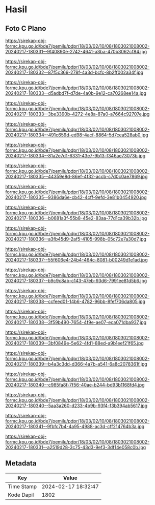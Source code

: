 # Hasil

## Foto C Plano

https://sirekap-obj-formc.kpu.go.id/bde7/pemilu/pdpr/18/03/02/10/08/1803021008002-20240217-180331--9f40890e-2742-4641-a3ba-470b3062cf84.jpg

https://sirekap-obj-formc.kpu.go.id/bde7/pemilu/pdpr/18/03/02/10/08/1803021008002-20240217-180332--87f5c369-278f-4a3d-bcfc-8b2ff002a34f.jpg

https://sirekap-obj-formc.kpu.go.id/bde7/pemilu/pdpr/18/03/02/10/08/1803021008002-20240217-180333--d5adbd7f-d7de-4a0b-9e12-ca70268ee14a.jpg

https://sirekap-obj-formc.kpu.go.id/bde7/pemilu/pdpr/18/03/02/10/08/1803021008002-20240217-180333--3be3390b-4272-4e8a-87a0-a7664c92707e.jpg

https://sirekap-obj-formc.kpu.go.id/bde7/pemilu/pdpr/18/03/02/10/08/1803021008002-20240217-180334--491c659d-ed98-4acf-8864-5d7cea528ab0.jpg

https://sirekap-obj-formc.kpu.go.id/bde7/pemilu/pdpr/18/03/02/10/08/1803021008002-20240217-180334--81a2e7d1-6331-43e7-9b13-f346ae73073b.jpg

https://sirekap-obj-formc.kpu.go.id/bde7/pemilu/pdpr/18/03/02/10/08/1803021008002-20240217-180335--44359e8d-86ef-4f32-accb-c7d0c0ae7869.jpg

https://sirekap-obj-formc.kpu.go.id/bde7/pemilu/pdpr/18/03/02/10/08/1803021008002-20240217-180335--9386da6e-cb42-4cff-9efd-3e81b0454920.jpg

https://sirekap-obj-formc.kpu.go.id/bde7/pemilu/pdpr/18/03/02/10/08/1803021008002-20240217-180336--b0681a3f-55b8-45e2-83aa-77d1ca39b32b.jpg

https://sirekap-obj-formc.kpu.go.id/bde7/pemilu/pdpr/18/03/02/10/08/1803021008002-20240217-180336--a3fb45d9-2af5-4105-998b-05c72e7a30d7.jpg

https://sirekap-obj-formc.kpu.go.id/bde7/pemilu/pdpr/18/03/02/10/08/1803021008002-20240217-180337--55f606e4-24b4-464c-8081-b00249d1e1ad.jpg

https://sirekap-obj-formc.kpu.go.id/bde7/pemilu/pdpr/18/03/02/10/08/1803021008002-20240217-180337--b9c9c8ab-c143-47eb-93d6-7991ee81d5b6.jpg

https://sirekap-obj-formc.kpu.go.id/bde7/pemilu/pdpr/18/03/02/10/08/1803021008002-20240217-180338--ccfeed01-14b6-4782-96bb-8fef706da805.jpg

https://sirekap-obj-formc.kpu.go.id/bde7/pemilu/pdpr/18/03/02/10/08/1803021008002-20240217-180338--3f59b490-7654-4f9e-ae07-eca071dba937.jpg

https://sirekap-obj-formc.kpu.go.id/bde7/pemilu/pdpr/18/03/02/10/08/1803021008002-20240217-180339--3bf0849e-5e62-4fd1-88ed-a9b1eef21f65.jpg

https://sirekap-obj-formc.kpu.go.id/bde7/pemilu/pdpr/18/03/02/10/08/1803021008002-20240217-180339--b4a3c3dd-d366-4a7b-a541-6a8c2078361f.jpg

https://sirekap-obj-formc.kpu.go.id/bde7/pemilu/pdpr/18/03/02/10/08/1803021008002-20240217-180340--c985fa8f-7f56-40ae-b244-bd93b1168fd4.jpg

https://sirekap-obj-formc.kpu.go.id/bde7/pemilu/pdpr/18/03/02/10/08/1803021008002-20240217-180340--5aa3a260-d233-4b9b-93f4-f3b394ab5617.jpg

https://sirekap-obj-formc.kpu.go.id/bde7/pemilu/pdpr/18/03/02/10/08/1803021008002-20240217-180341--9fbfc7b4-4a95-4988-ac3d-cff214764b3a.jpg

https://sirekap-obj-formc.kpu.go.id/bde7/pemilu/pdpr/18/03/02/10/08/1803021008002-20240217-180331--a2519d28-3c75-43d3-9ef3-3df14e058c0b.jpg


## Metadata

| Key        | Value               |
| ---------- | ------------------- |
| Time Stamp | 2024-02-17 18:32:47 |
| Kode Dapil | 1802                |



